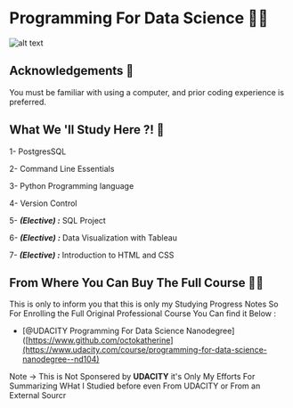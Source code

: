 
# Programming For Data Science 👨‍💻

![alt text](https://i.ibb.co/MBYMYg8/Programming-For-Data-Science-1.png)


## Acknowledgements 📕

You must be familiar with using a computer, and prior coding experience is preferred.
## What We 'll Study Here ?! 👣

1- PostgresSQL


2- Command Line Essentials

3- Python Programming language

4- Version Control

5- ***(Elective) :*** SQL Project

6- ***(Elective) :*** Data Visualization with Tableau

7- ***(Elective) :*** Introduction to HTML and CSS



## From Where You Can Buy The Full Course 🙅‍♂️
This is only to inform you that this is only my Studying Progress Notes So For Enrolling the Full Original Professional Course You Can find it Below : 
- [@UDACITY Programming For Data Science Nanodegree]([https://www.github.com/octokatherine](https://www.udacity.com/course/programming-for-data-science-nanodegree--nd104)

Note → This is Not Sponsered by **UDACITY** it's Only My Efforts For Summarizing WHat I Studied before even From UDACITY or From an External Sourcr 
